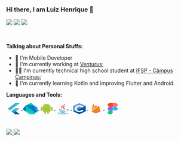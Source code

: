 ### Hi there, I am Luiz Henrique 👋

<div> 
  <a href="https://github.com/LuizHFJesus"><img src="https://img.shields.io/badge/GitHub-100000?style=for-the-badge&logo=github&logoColor=white"></a>
  <a href="https://www.linkedin.com/in/luizhfjesus"><img src="https://img.shields.io/badge/-LinkedIn-%230077B5?style=for-the-badge&logo=linkedin&logoColor=white"></a> 
  <a href="mailto:luizhfjesus@gmail.com"><img src="https://img.shields.io/badge/Gmail-D14836?style=for-the-badge&logo=gmail&logoColor=white"></a>
  <!--  <a href="https://stackoverflow.com/users/14287984/luiz-henrique-firmino-de-jesus?tab=profile"><img src="https://img.shields.io/badge/Stack_Overflow-FE7A16?style=for-the-badge&logo=stack-overflow&logoColor=white"></a> -->
</div>
  
&nbsp;

**Talking about Personal Stuffs:**

- 📱 I'm Mobile Developer
- 💼 I'm currently working at [Venturus](https://www.venturus.org.br/);
- 👨‍🎓 I'm currently technical high school student at [IFSP - Câmpus Campinas](https://portal.cmp.ifsp.edu.br/); 
- 🌱 I'm currently learning Kotlin and improving Flutter and Android.
 
 **Languages and Tools:** 
 
<div>
  <a href="https://flutter.dev/">
    <img align="center" height="30" width="40" href ="" src="https://raw.githubusercontent.com/devicons/devicon/master/icons/flutter/flutter-original.svg" alt="Flutter">
  </a>
  <a href="https://flutter.dev/">
    <img align="center" height="30" width="40" src="https://raw.githubusercontent.com/devicons/devicon/master/icons/dart/dart-original.svg" alt="Dart">
  </a>
  <a href="https://developer.android.com/?hl=pt-br">
    <img align="center" height="30" width="40" src="https://raw.githubusercontent.com/devicons/devicon/master/icons/android/android-original.svg" alt="Android">
  </a>
  <a href="#">
    <img align="center" height="30" width="40" src="https://raw.githubusercontent.com/devicons/devicon/master/icons/java/java-original.svg" alt="Java">
    <img align="center" height="30" width="40" src="https://raw.githubusercontent.com/devicons/devicon/master/icons/c/c-original.svg" alt="C">
  </a>
  <a href="https://firebase.google.com/">
    <img align="center" height="30" width="40" src="https://raw.githubusercontent.com/devicons/devicon/master/icons/firebase/firebase-plain.svg" alt="Firebase">
  </a>
  <a href="https://www.figma.com/">
    <img align="center" height="30" width="40" src="https://raw.githubusercontent.com/devicons/devicon/master/icons/figma/figma-original.svg" alt="Figma">
  </a>  
</div>

#

<div>
  <a href="#">
  <img height="180em" src="https://github-readme-stats.vercel.app/api?username=LuizHFJesus&show_icons=true&theme=tokyonight&include_all_commits=true&count_private=true"/>
  <img height="180em" src="https://github-readme-stats.vercel.app/api/top-langs/?username=LuizHFJesus&layout=compact&langs_count=7&theme=tokyonight"/>
</div>
  
  <!-- ![Snake animation](https://github.com/LuizHFJesus/LuizHFJesus/blob/output/github-contribution-grid-snake.svg) -->
 
</div>
